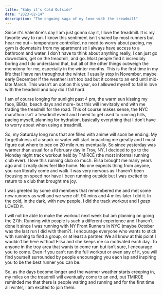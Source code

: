 ```yaml
---
title: "Baby it's Cold Outside"
date: "2023-02-14"
description: "The ongoing saga of my love with the treadmill"
---
```

Since it's Valentine's day I am just gonna say it, I love the treadmill. It is my favorite way to run. I know this sentiment isn’t shared by most runners but hear me out – temperature controlled, no need to worry about pacing, my gym is downstairs from my apartment so I always have access to a bathroom and water. I don’t have to think about anything really, I can just go downstairs, get on the treadmill, and go.
Most people find it incredibly boring and I do understand that, but all of the other things outweigh the monotony for me, especially in the winter months. This is the first time in my life that I have ran throughout the winter. I usually stop in November, maybe early December if the weather isn’t too bad but it comes to an end until mid-late March. This wasn’t an option this year, so I allowed myself to fall in love with the treadmill and boy did I fall hard.

I am of course longing for sunlight past 4 pm, the warm sun kissing my face, BBQs, beach days and more- but this will inevitably end with me trading the treadmill for the road. This of course makes sense, the NYC marathon isn’t a treadmill event and I need to get used to running hills, pacing myself, planning for hydration, basically everything that I don’t have to worry about when using a treadmill. 

So, my Saturday long runs that are filled with anime will soon be ending. My forgetfulness of a snack or water will start impacting me greatly and I must figure out where to pee on 20 mile runs eventually. 
So since yesterday was warmer than usual for a February day in Troy, NY, I decided to go to the Monday night track workout held by TMIRCE (the most informal running club ever). I love this running club so much. Elisa brought me many years ago and it really does feel like home. No one expects thing from anyone, you can literally come and walk. I was very nervous as I haven’t been focusing on speed nor have I been running outside but I was excited to return to a club that brought me joy.

I was greeted by some old members that remembered me and met some new runners as well and we were off. 90 mins and 4 miles later I did it. In the cold, in the dark, with new people, I did the track workout and I *gasp* LOVED it.

I will not be able to make the workout next week but am planning on going the 27th. Running with people is such a different experience and I haven’t done it since I was running with NY Front Runners in NYC (maybe October was the last run I did with them?). I encourage everyone who wants to stick with running to find a group, or at least a partner. We all know at this point I wouldn’t be here without Elisa and she keeps me so motivated each day.
To anyone in the troy area that wants to come run but isn’t sure, I encourage you to come. Even if you can’t run the full workout or even any of it, you will find yourself surrounded by people encouraging you each lap and inspiring you to be the best runner you can be.

So, as the days become longer and the warmer weather starts creeping in, my miles on the treadmill will eventually come to an end, but TMIRCE reminded me that there is people waiting and running and for the first time all winter, I am excited to join them. 

